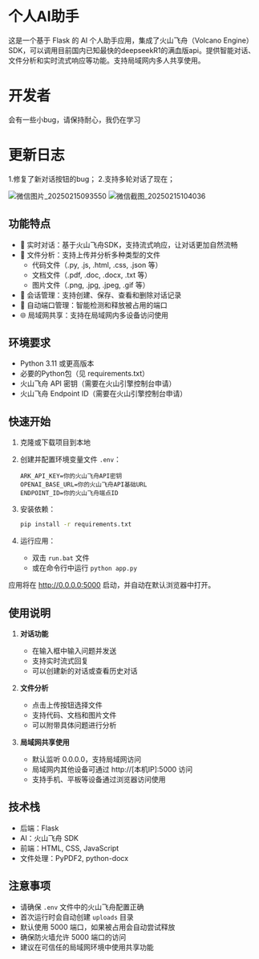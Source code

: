 # 个人AI助手

这是一个基于 Flask 的 AI 个人助手应用，集成了火山飞舟（Volcano Engine）SDK，可以调用目前国内已知最快的deepseekR1的满血版api。提供智能对话、文件分析和实时流式响应等功能。支持局域网内多人共享使用。

# 开发者
会有一些小bug，请保持耐心，我仍在学习

# 更新日志
1.修复了新对话按钮的bug；
2.支持多轮对话了现在；


![微信图片_20250215093550](https://github.com/user-attachments/assets/5331f95a-7503-495f-91d0-ff5d88161334)
![微信截图_20250215104036](https://github.com/user-attachments/assets/61bad999-adf9-4f42-94c2-109215457363)



## 功能特点

- 💬 实时对话：基于火山飞舟SDK，支持流式响应，让对话更加自然流畅
- 📁 文件分析：支持上传并分析多种类型的文件
  - 代码文件（.py, .js, .html, .css, .json 等）
  - 文档文件（.pdf, .doc, .docx, .txt 等）
  - 图片文件（.png, .jpg, .jpeg, .gif 等）
- 💾 会话管理：支持创建、保存、查看和删除对话记录
- 🔄 自动端口管理：智能检测和释放被占用的端口
- 🌐 局域网共享：支持在局域网内多设备访问使用

## 环境要求

- Python 3.11 或更高版本
- 必要的Python包（见 requirements.txt）
- 火山飞舟 API 密钥（需要在火山引擎控制台申请）
- 火山飞舟 Endpoint ID（需要在火山引擎控制台申请）

## 快速开始

1. 克隆或下载项目到本地

2. 创建并配置环境变量文件 `.env`：
   ```env
   ARK_API_KEY=你的火山飞舟API密钥
   OPENAI_BASE_URL=你的火山飞舟API基础URL
   ENDPOINT_ID=你的火山飞舟端点ID
   ```

3. 安装依赖：
   ```bash
   pip install -r requirements.txt
   ```

4. 运行应用：
   - 双击 `run.bat` 文件
   - 或在命令行中运行 `python app.py`

应用将在 http://0.0.0.0:5000 启动，并自动在默认浏览器中打开。

## 使用说明

1. **对话功能**
   - 在输入框中输入问题并发送
   - 支持实时流式回复
   - 可以创建新的对话或查看历史对话

2. **文件分析**
   - 点击上传按钮选择文件
   - 支持代码、文档和图片文件
   - 可以附带具体问题进行分析

3. **局域网共享使用**
   - 默认监听 0.0.0.0，支持局域网访问
   - 局域网内其他设备可通过 http://[本机IP]:5000 访问
   - 支持手机、平板等设备通过浏览器访问使用

## 技术栈

- 后端：Flask
- AI：火山飞舟 SDK
- 前端：HTML, CSS, JavaScript
- 文件处理：PyPDF2, python-docx

## 注意事项

- 请确保 `.env` 文件中的火山飞舟配置正确
- 首次运行时会自动创建 `uploads` 目录
- 默认使用 5000 端口，如果被占用会自动尝试释放
- 确保防火墙允许 5000 端口的访问
- 建议在可信任的局域网环境中使用共享功能
